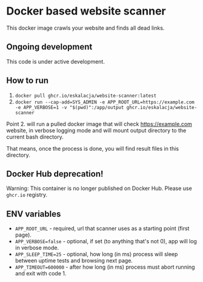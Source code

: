 # Docker based website scanner

This docker image crawls your website and finds all dead links.

## Ongoing development

This code is under active development.

## How to run

1. `docker pull ghcr.io/eskalacja/website-scanner:latest`
2. `docker run --cap-add=SYS_ADMIN -e APP_ROOT_URL=https://example.com -e APP_VERBOSE=1 -v "$(pwd)":/app/output ghcr.io/eskalacja/website-scanner`

Point 2. will run a pulled docker image that will check https://example.com website, in verbose logging mode and will mount output directory to the current bash directory.

That means, once the process is done, you will find result files in this directory.

## Docker Hub deprecation!
Warning: This container is no longer published on Docker Hub. Please use `ghcr.io` registry.

## ENV variables

- `APP_ROOT_URL` - required, url that scanner uses as a starting point (first page).
- `APP_VERBOSE=false` - optional, if set (to anything that's not 0), app will log in verbose mode.
- `APP_SLEEP_TIME=25` - optional, how long (in ms) process will sleep between uptime tests and browsing next page.
- `APP_TIMEOUT=600000` - after how long (in ms) process must abort running and exit with code 1.
